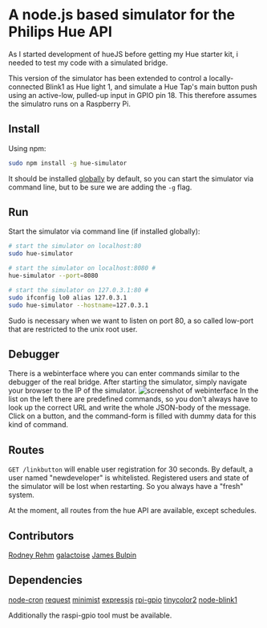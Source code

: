 # A node.js based simulator for the Philips Hue API

As I started development of hueJS before getting my Hue starter kit, i needed to test my code with a simulated bridge.

This version of the simulator has been extended to control a locally-connected Blink1 as Hue light 1, and simulate a Hue Tap's main button push using an active-low, pulled-up input in GPIO pin 18. This therefore assumes the simulatro runs on a Raspberry Pi.

## Install

Using npm:

```sh
sudo npm install -g hue-simulator
```

It should be installed [globally](http://blog.nodejitsu.com/npm-cheatsheet#Understanding_Global_versus_Local_installs_in_npm) by default, so you can start the simulator via command line, but to be sure we are adding the `-g` flag.

## Run

Start the simulator via command line (if installed globally):

```sh
# start the simulator on localhost:80
sudo hue-simulator

# start the simulator on localhost:8080 #
hue-simulator --port=8080

# start the simulator on 127.0.3.1:80 #
sudo ifconfig lo0 alias 127.0.3.1
sudo hue-simulator --hostname=127.0.3.1
```

Sudo is necessary when we want to listen on port 80, a so called low-port that are restricted to the unix root user.

## Debugger

There is a webinterface where you can enter commands similar to the debugger of the real bridge. After starting the simulator, simply navigate your browser to the IP of the simulator.
![screenshot of webinterface](debugger.png "Debugger webinterface")
In the list on the left there are predefined commands, so you don't always have to look up the correct URL and write the whole JSON-body of the message. Click on a button, and the command-form is filled with dummy data for this kind of command.

## Routes

`GET /linkbutton` will enable user registration for 30 seconds. By default, a user named "newdeveloper" is whitelisted. Registered users and state of the simulator will be lost when restarting. So you always have a "fresh" system.

At the moment, all routes from the hue API are available, except schedules.

## Contributors
[Rodney Rehm](https://github.com/rodneyrehm)
[galactoise](https://github.com/galactoise)
[James Bulpin](https://github.com/jamesbulpin)

## Dependencies

[node-cron](https://github.com/ncb000gt/node-cron)
[request](https://github.com/mikeal/request)
[minimist](https://github.com/substack/minimist)
[expressjs](https://github.com/visionmedia/express)
[rpi-gpio](https://github.com/JamesBarwell/rpi-gpio.js)
[tinycolor2](http://bgrins.github.io/TinyColor/)
[node-blink1](https://github.com/sandeepmistry/node-blink1)

Additionally the raspi-gpio tool must be available.

